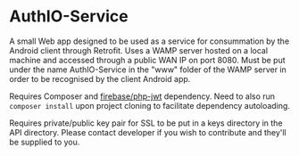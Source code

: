 # AuthIO-Service
A small Web app designed to be used as a service for consummation by the Android client through Retrofit. Uses a WAMP server hosted on a local machine and accessed through a public WAN IP on port 8080. Must be put under the name AuthIO-Service in the "www" folder of the WAMP server in order to be recognised by the client Android app.

Requires Composer and [firebase/php-jwt](https://github.com/firebase/php-jwt) dependency. Need to also run `composer install` upon project cloning to facilitate dependency autoloading.

Requires private/public key pair for SSL to be put in a keys directory in the API directory. Please contact developer if you wish to contribute and they'll be supplied to you.